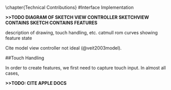 \chapter{Technical Contributions}
#Interface Implementation

**>>TODO DIAGRAM OF SKETCH VIEW CONTROLLER SKETCHVIEW CONTAINS SKETCH CONTAINS FEATURES**

description of drawing, touch handling, etc.
catmull rom curves
showing feature state

Cite model view controller not ideal (@veit2003model).

##Touch Handling

In order to create features, we first need to capture touch input.  In almost all cases, 

**>>TODO: CITE APPLE DOCS**